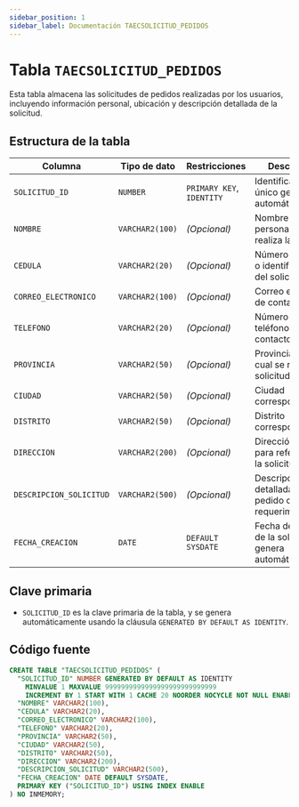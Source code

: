 ```yaml
---
sidebar_position: 1
sidebar_label: Documentación TAECSOLICITUD_PEDIDOS
---
```


# Tabla `TAECSOLICITUD_PEDIDOS`

Esta tabla almacena las solicitudes de pedidos realizadas por los usuarios, incluyendo información personal, ubicación y descripción detallada de la solicitud.

## Estructura de la tabla

| Columna                 | Tipo de dato       | Restricciones             | Descripción                                               |
|--------------------------|--------------------|----------------------------|-----------------------------------------------------------|
| `SOLICITUD_ID`           | `NUMBER`           | `PRIMARY KEY`, `IDENTITY` | Identificador único generado automáticamente.             |
| `NOMBRE`                 | `VARCHAR2(100)`    | *(Opcional)*              | Nombre de la persona que realiza la solicitud.            |
| `CEDULA`                 | `VARCHAR2(20)`     | *(Opcional)*              | Número de cédula o identificación del solicitante.        |
| `CORREO_ELECTRONICO`     | `VARCHAR2(100)`    | *(Opcional)*              | Correo electrónico de contacto.                           |
| `TELEFONO`               | `VARCHAR2(20)`     | *(Opcional)*              | Número de teléfono de contacto.                           |
| `PROVINCIA`              | `VARCHAR2(50)`     | *(Opcional)*              | Provincia desde la cual se realiza la solicitud.          |
| `CIUDAD`                 | `VARCHAR2(50)`     | *(Opcional)*              | Ciudad correspondiente.                                   |
| `DISTRITO`               | `VARCHAR2(50)`     | *(Opcional)*              | Distrito correspondiente.                                 |
| `DIRECCION`              | `VARCHAR2(200)`    | *(Opcional)*              | Dirección exacta para referencia de la solicitud.          |
| `DESCRIPCION_SOLICITUD`  | `VARCHAR2(500)`    | *(Opcional)*              | Descripción detallada del pedido o requerimiento.         |
| `FECHA_CREACION`         | `DATE`             | `DEFAULT SYSDATE`         | Fecha de creación de la solicitud (se genera automáticamente). |

## Clave primaria

- `SOLICITUD_ID` es la clave primaria de la tabla, y se genera automáticamente usando la cláusula `GENERATED BY DEFAULT AS IDENTITY`.

## Código fuente

```sql
CREATE TABLE "TAECSOLICITUD_PEDIDOS" (
  "SOLICITUD_ID" NUMBER GENERATED BY DEFAULT AS IDENTITY 
    MINVALUE 1 MAXVALUE 9999999999999999999999999999 
    INCREMENT BY 1 START WITH 1 CACHE 20 NOORDER NOCYCLE NOT NULL ENABLE,
  "NOMBRE" VARCHAR2(100),
  "CEDULA" VARCHAR2(20),
  "CORREO_ELECTRONICO" VARCHAR2(100),
  "TELEFONO" VARCHAR2(20),
  "PROVINCIA" VARCHAR2(50),
  "CIUDAD" VARCHAR2(50),
  "DISTRITO" VARCHAR2(50),
  "DIRECCION" VARCHAR2(200),
  "DESCRIPCION_SOLICITUD" VARCHAR2(500),
  "FECHA_CREACION" DATE DEFAULT SYSDATE,
  PRIMARY KEY ("SOLICITUD_ID") USING INDEX ENABLE
) NO INMEMORY;
``` 